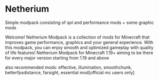 # Netherium
Simple modpack consisting of qol and performance mods + some graphic mods

Welcome! Netherium Modpack is a collection of mods for Minecraft that improves game performance, graphics and your general experience. With this modpack, you can enjoy smooth and optimized gameplay with quality of life features! Netherium Modpack for Minecraft 1.19+ aiming to be there for every major version starting from 1.19 and above

also recommended mods: effective, illumination, smoothchunk, betterfpsdistance, farsight, essential mod[official mc users only]

